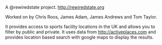 A @rewiredstate project. http://rewiredstate.org

Worked on by Chris Roos, James Adam, James Andrews and Tom Taylor.

It provides access to sports facility locations in the UK and allows you to filter by public and private. It uses data from http://activeplaces.com and provides location based search with google maps to display the results.

